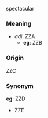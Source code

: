 spectacular
### Meaning
+ _adj_: ZZA
    + __eg__: ZZB

### Origin

ZZC

### Synonym

__eg__: ZZD

+ ZZE


